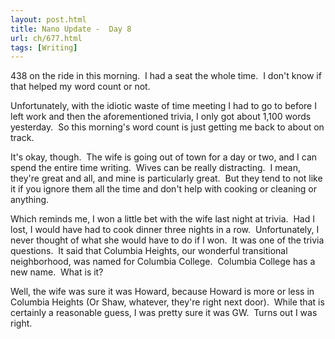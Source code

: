 ```yaml
---
layout: post.html
title: Nano Update -  Day 8
url: ch/677.html
tags: [Writing]
---
```

438 on the ride in this morning.  I had a seat the whole time.  I don't know if that helped my word count or not.

Unfortunately, with the idiotic waste of time meeting I had to go to before I left work and then the aforementioned trivia, I only got about 1,100 words yesterday.  So this morning's word count is just getting me back to about on track.

It's okay, though.  The wife is going out of town for a day or two, and I can spend the entire time writing.  Wives can be really distracting.  I mean, they're great and all, and mine is particularly great.  But they tend to not like it if you ignore them all the time and don't help with cooking or cleaning or anything.

Which reminds me, I won a little bet with the wife last night at trivia.  Had I lost, I would have had to cook dinner three nights in a row.  Unfortunately, I never thought of what she would have to do if I won.  It was one of the trivia questions.  It said that Columbia Heights, our wonderful transitional neighborhood, was named for Columbia College.  Columbia College has a new name.  What is it?

Well, the wife was sure it was Howard, because Howard is more or less in Columbia Heights (Or Shaw, whatever, they're right next door).  While that is certainly a reasonable guess, I was pretty sure it was GW.  Turns out I was right.
